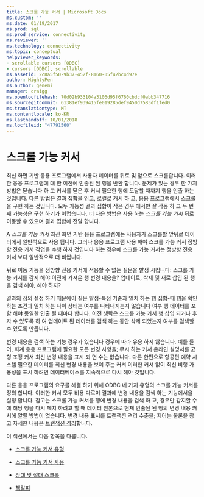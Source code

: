 ```yaml
---
title: 스크롤 가능 커서 | Microsoft Docs
ms.custom: ''
ms.date: 01/19/2017
ms.prod: sql
ms.prod_service: connectivity
ms.reviewer: ''
ms.technology: connectivity
ms.topic: conceptual
helpviewer_keywords:
- scrollable cursors [ODBC]
- cursors [ODBC], scrollable
ms.assetid: 2c8a5f50-9b37-452f-8160-05f42bc4d97e
author: MightyPen
ms.author: genemi
manager: craigg
ms.openlocfilehash: 70d02b933104a3106d95f6760cbdcf0abb347716
ms.sourcegitcommit: 61381ef939415fe019285def9450d7583df1fed0
ms.translationtype: MT
ms.contentlocale: ko-KR
ms.lasthandoff: 10/01/2018
ms.locfileid: "47791560"
---
```

# <a name="scrollable-cursors"></a>스크롤 가능 커서
최신 화면 기반 응용 프로그램에서 사용자 데이터를 뒤로 및 앞으로 스크롤합니다. 이러한 응용 프로그램에 대 한 이전에 인출된 된 행을 반환 합니다. 문제가 있는 경우 한 가지 방법은 닫습니다 하 고 커서를 닫은 후 커서 필요한 행에 도달할 때까지 행을 인출 하는 것입니다. 다른 방법은 결과 집합을 읽고, 로컬로 캐시 하 고, 응용 프로그램에서 스크롤을 구현 하는 것입니다. 모두 가능성 결과 집합이 작은 경우 에서만 잘 작동 하 고 두 번째 가능성은 구현 하기가 어렵습니다. 더 나은 방법은 사용 하는 *스크롤 가능 커서* 뒤로 이동할 수 있으며 결과 집합에 전달 합니다.  
  
 A *스크롤 가능 커서* 최신 화면 기반 응용 프로그램에는 사용자가 스크롤할 앞뒤로 데이터에서 일반적으로 사용 됩니다. 그러나 응용 프로그램 사용 해야 스크롤 가능 커서 정방향 전용 커서 작업을 수행 하지 것입니다 하는 경우에 스크롤 가능 커서는 정방향 전용 커서 보다 일반적으로 더 비쌉니다.  
  
 뒤로 이동 기능을 정방향 전용 커서에 적용할 수 없는 질문을 발생 시킵니다: 스크롤 가능 커서를 감지 해야 이전에 가져온 행 변경 내용을? 업데이트, 삭제 및 새로 삽입 된 행을 검색 해야, 해야 하지?  
  
 결과의 정의 설정 하기 때문에이 질문 발생-특정 기준과 일치 하는 행 집합-때 행을 확인 하는 조건과 일치 하는 나이 상태는 여부를 나타내지는지 않습니다 여부 행 데이터를 포함 해야 동일한 인출 될 때마다 합니다. 이전 생략은 스크롤 가능 커서 행 삽입 되거나 후자 수 있도록 하 여 업데이트 된 데이터를 검색 하는 동안 삭제 되었는지 여부를 검색할 수 있도록 만듭니다.  
  
 변경 내용을 검색 하는 기능 경우가 있습니다 경우에 따라 유용 하지 않습니다. 예를 들어, 회계 응용 프로그램에 필요한 모든 변경 사항을; 무시 하는 커서 온라인 설명서를 균형 조정 커서 최신 변경 내용을 표시 되 면 수는 없습니다. 다른 한편으로 항공편 예약 시스템 필요한 데이터를 최신 변경 내용을 보여 주는 커서 이러한 커서 없이 최신 비행 가용성을 표시 하려면 데이터베이스를 지속적으로 다시 해야 것입니다.  
  
 다른 응용 프로그램의 요구를 해결 하기 위해 ODBC 네 가지 유형의 스크롤 가능 커서를 정의 합니다. 이러한 커서 모두 비용 다르며 결과에 변경 내용을 검색 하는 기능에서을 설정 합니다. 참고는 스크롤 가능 커서를 행에 변경 내용을 검색 하 고, 경우만 감지할 수에 해당 행을 다시 페치 하려고 할 때 데이터 원본으로 현재 인출된 된 행의 변경 내용 커서에 알릴 방법이 없습니다. 변경 내용 표시를 트랜잭션 격리 수준을; 제어는 물론을 참고 자세한 내용은 [트랜잭션 격리](../../../odbc/reference/develop-app/transaction-isolation.md)합니다.  
  
 이 섹션에서는 다음 항목을 다룹니다.  
  
-   [스크롤 가능 커서 유형](../../../odbc/reference/develop-app/scrollable-cursor-types.md)  
  
-   [스크롤 가능 커서 사용](../../../odbc/reference/develop-app/using-scrollable-cursors.md)  
  
-   [상대 및 절대 스크롤](../../../odbc/reference/develop-app/relative-and-absolute-scrolling.md)  
  
-   [책갈피](../../../odbc/reference/develop-app/bookmarks-odbc.md)
